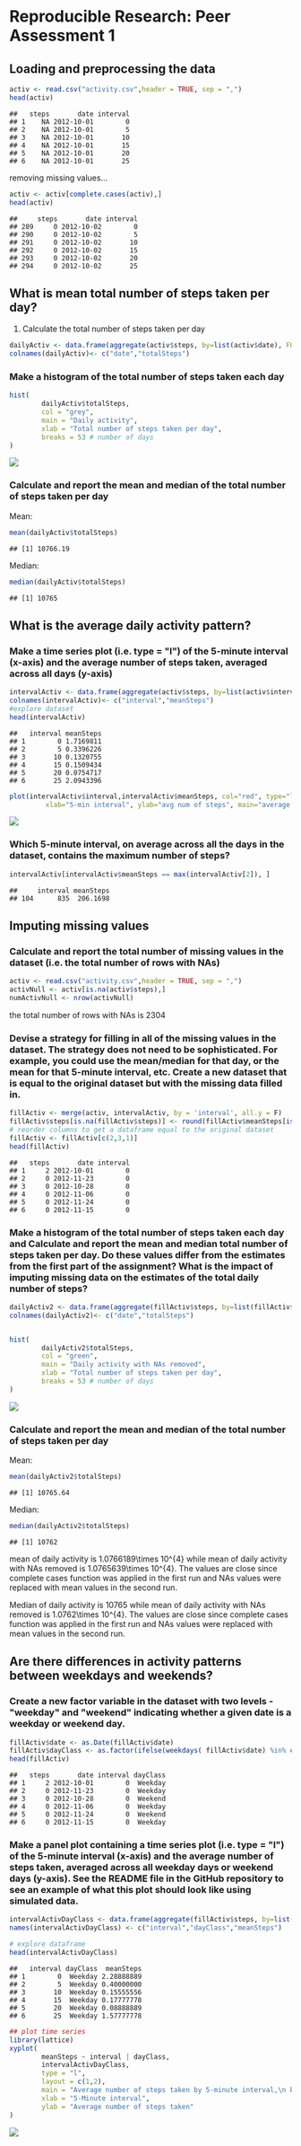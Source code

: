 # Reproducible Research: Peer Assessment 1


## Loading and preprocessing the data

```r
activ <- read.csv("activity.csv",header = TRUE, sep = ",")
head(activ)
```

```
##   steps       date interval
## 1    NA 2012-10-01        0
## 2    NA 2012-10-01        5
## 3    NA 2012-10-01       10
## 4    NA 2012-10-01       15
## 5    NA 2012-10-01       20
## 6    NA 2012-10-01       25
```

removing missing values...


```r
activ <- activ[complete.cases(activ),]
head(activ)
```

```
##     steps       date interval
## 289     0 2012-10-02        0
## 290     0 2012-10-02        5
## 291     0 2012-10-02       10
## 292     0 2012-10-02       15
## 293     0 2012-10-02       20
## 294     0 2012-10-02       25
```



## What is mean total number of steps taken per day?

1. Calculate the total number of steps taken per day


```r
dailyActiv <- data.frame(aggregate(activ$steps, by=list(activ$date), FUN=sum))
colnames(dailyActiv)<- c("date","totalSteps")
```

### Make a histogram of the total number of steps taken each day


```r
hist(
        dailyActiv$totalSteps,
        col = "grey",
        main = "Daily activity",
        xlab = "Total number of steps taken per day",
        breaks = 53 # number of days
)
```

![](PA1_template_files/figure-html/unnamed-chunk-4-1.png)<!-- -->

### Calculate and report the mean and median of the total number of steps taken per day

Mean:


```r
mean(dailyActiv$totalSteps)
```

```
## [1] 10766.19
```

Median:


```r
median(dailyActiv$totalSteps)
```

```
## [1] 10765
```

## What is the average daily activity pattern?

### Make a time series plot (i.e. type = "l") of the 5-minute interval (x-axis) and the average number of steps taken, averaged across all days (y-axis)


```r
intervalActiv <- data.frame(aggregate(activ$steps, by=list(activ$interval), FUN=mean))
colnames(intervalActiv)<- c("interval","meanSteps")
#explore dataset
head(intervalActiv)
```

```
##   interval meanSteps
## 1        0 1.7169811
## 2        5 0.3396226
## 3       10 0.1320755
## 4       15 0.1509434
## 5       20 0.0754717
## 6       25 2.0943396
```

```r
plot(intervalActiv$interval,intervalActiv$meanSteps, col="red", type="l", 
         xlab="5-min interval", ylab="avg num of steps", main="average daily activity pattern")
```

![](PA1_template_files/figure-html/unnamed-chunk-7-1.png)<!-- -->

### Which 5-minute interval, on average across all the days in the dataset, contains the maximum number of steps?


```r
intervalActiv[intervalActiv$meanSteps == max(intervalActiv[2]), ]
```

```
##     interval meanSteps
## 104      835  206.1698
```


## Imputing missing values

### Calculate and report the total number of missing values in the dataset (i.e. the total number of rows with NAs)


```r
activ <- read.csv("activity.csv",header = TRUE, sep = ",")
activNull <- activ[is.na(activ$steps),]
numActivNull <- nrow(activNull)
```

the total number of rows with NAs is 2304

### Devise a strategy for filling in all of the missing values in the dataset. The strategy does not need to be sophisticated. For example, you could use the mean/median for that day, or the mean for that 5-minute interval, etc. Create a new dataset that is equal to the original dataset but with the missing data filled in.


```r
fillActiv <- merge(activ, intervalActiv, by = 'interval', all.y = F)
fillActiv$steps[is.na(fillActiv$steps)] <- round(fillActiv$meanSteps[is.na(fillActiv$steps)])
# reorder columns to get a dataframe equal to the original dataset
fillActiv <- fillActiv[c(2,3,1)]
head(fillActiv)
```

```
##   steps       date interval
## 1     2 2012-10-01        0
## 2     0 2012-11-23        0
## 3     0 2012-10-28        0
## 4     0 2012-11-06        0
## 5     0 2012-11-24        0
## 6     0 2012-11-15        0
```

### Make a histogram of the total number of steps taken each day and Calculate and report the mean and median total number of steps taken per day. Do these values differ from the estimates from the first part of the assignment? What is the impact of imputing missing data on the estimates of the total daily number of steps?


```r
dailyActiv2 <- data.frame(aggregate(fillActiv$steps, by=list(fillActiv$date), FUN=sum))
colnames(dailyActiv2)<- c("date","totalSteps")


hist(
        dailyActiv2$totalSteps,
        col = "green",
        main = "Daily activity with NAs removed",
        xlab = "Total number of steps taken per day",
        breaks = 53 # number of days
)
```

![](PA1_template_files/figure-html/unnamed-chunk-11-1.png)<!-- -->

### Calculate and report the mean and median of the total number of steps taken per day

Mean:


```r
mean(dailyActiv2$totalSteps)
```

```
## [1] 10765.64
```

Median:


```r
median(dailyActiv2$totalSteps)
```

```
## [1] 10762
```

mean of daily activity is 1.0766189\times 10^{4} while mean of daily activity with NAs removed is 1.0765639\times 10^{4}. The values are close since complete cases function was applied in the first run and NAs values were replaced with mean values in the second run. 

Median of daily activity is 10765 while mean of daily activity with NAs removed is 1.0762\times 10^{4}. The values are close since complete cases function was applied in the first run and NAs values were replaced with mean values in the second run.


## Are there differences in activity patterns between weekdays and weekends?
### Create a new factor variable in the dataset with two levels - "weekday" and "weekend" indicating whether a given date is a weekday or weekend day.


```r
fillActiv$date <- as.Date(fillActiv$date)
fillActiv$dayClass <- as.factor(ifelse(weekdays( fillActiv$date) %in% c("sábado","domingo"), "Weekend", "Weekday")) 
head(fillActiv)
```

```
##   steps       date interval dayClass
## 1     2 2012-10-01        0  Weekday
## 2     0 2012-11-23        0  Weekday
## 3     0 2012-10-28        0  Weekend
## 4     0 2012-11-06        0  Weekday
## 5     0 2012-11-24        0  Weekend
## 6     0 2012-11-15        0  Weekday
```

### Make a panel plot containing a time series plot (i.e. type = "l") of the 5-minute interval (x-axis) and the average number of steps taken, averaged across all weekday days or weekend days (y-axis). See the README file in the GitHub repository to see an example of what this plot should look like using simulated data.


```r
intervalActivDayClass <- data.frame(aggregate(fillActiv$steps, by=list(fillActiv$interval,fillActiv$dayClass), FUN=mean))
names(intervalActivDayClass) <- c("interval","dayClass","meanSteps")

# explore dataframe
head(intervalActivDayClass)
```

```
##   interval dayClass  meanSteps
## 1        0  Weekday 2.28888889
## 2        5  Weekday 0.40000000
## 3       10  Weekday 0.15555556
## 4       15  Weekday 0.17777778
## 5       20  Weekday 0.08888889
## 6       25  Weekday 1.57777778
```



```r
## plot time series
library(lattice)
xyplot(
        meanSteps ~ interval | dayClass,
        intervalActivDayClass,
        type = "l",
        layout = c(1,2),
        main = "Average number of steps taken by 5-minute interval,\n by day class (weekday/weekend)",
        xlab = "5-Minute interval",
        ylab = "Average number of steps taken"
)
```

![](PA1_template_files/figure-html/unnamed-chunk-16-1.png)<!-- -->



